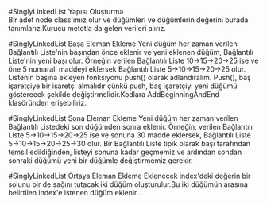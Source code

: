 ﻿#SinglyLinkedList Yapısı Oluşturma  
Bir adet node class'ımız olur ve düğümleri ve düğümlerin değerini burada tanımlarız.Kurucu metotla da gelen verileri alırız.

#SinglyLinkedList Başa Eleman Ekleme 
Yeni düğüm her zaman verilen Bağlantılı Liste'nin başından önce eklenir ve yeni eklenen düğüm, Bağlantılı Liste'nin yeni başı olur. Örneğin verilen Bağlantılı Liste 10->15->20->25 ise ve öne 5 numaralı maddeyi eklersek Bağlantılı Liste 5->10->15->20->25 olur. Listenin başına ekleyen fonksiyonu push() olarak adlandıralım. Push(), baş işaretçiye bir işaretçi almalıdır çünkü push, baş işaretçiyi yeni düğümü gösterecek şekilde değiştirmelidir.Kodlara AddBeginningAndEnd klasöründen erişebiliriz.

#SinglyLinkedList Sona Eleman Ekleme
Yeni düğüm her zaman verilen Bağlantılı Listedeki son düğümden sonra eklenir. Örneğin, verilen Bağlantılı Liste 5->10->15->20->25 ise ve sonuna 30 madde eklersek, Bağlantılı Liste 5->10->15->20->25->30 olur.
Bir Bağlantılı Liste tipik olarak başı tarafından temsil edildiğinden, listeyi sonuna kadar geçmemiz ve ardından sondan sonraki düğümü yeni bir düğümle değiştirmemiz gerekir.
 
#SinglyLinkedList Ortaya Eleman Ekleme
Eklenecek index'deki değerin bir solunu bir de sağını tutacak iki düğüm oluşturulur.Bu iki düğümün arasına belirtilen index'e istenen düğüm eklenir..
